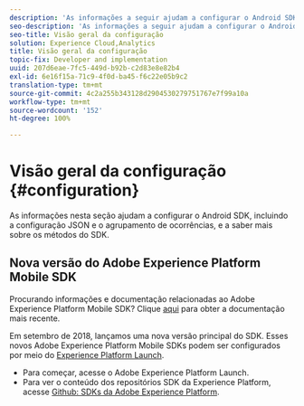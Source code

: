 ```yaml
---
description: 'As informações a seguir ajudam a configurar o Android SDK, incluindo a configuração JSON, o agrupamento de ocorrências e os métodos do SDK '
seo-description: 'As informações a seguir ajudam a configurar o Android SDK, incluindo a configuração JSON, o agrupamento de ocorrências e os métodos do SDK '
seo-title: Visão geral da configuração
solution: Experience Cloud,Analytics
title: Visão geral da configuração
topic-fix: Developer and implementation
uuid: 207d6eae-7fc5-449d-b92b-c2d83e8e82b4
exl-id: 6e16f15a-71c9-4f0d-ba45-f6c22e05b9c2
translation-type: tm+mt
source-git-commit: 4c2a255b343128d2904530279751767e7f99a10a
workflow-type: tm+mt
source-wordcount: '152'
ht-degree: 100%

---
```


# Visão geral da configuração {#configuration}

As informações nesta seção ajudam a configurar o Android SDK, incluindo a configuração JSON e o agrupamento de ocorrências, e a saber mais sobre os métodos do SDK.

## Nova versão do Adobe Experience Platform Mobile SDK

Procurando informações e documentação relacionadas ao Adobe Experience Platform Mobile SDK? Clique [aqui](https://aep-sdks.gitbook.io/docs/) para obter a documentação mais recente.

Em setembro de 2018, lançamos uma nova versão principal do SDK. Esses novos Adobe Experience Platform Mobile SDKs podem ser configurados por meio do [Experience Platform Launch](https://www.adobe.com/br/experience-platform/launch.html).

* Para começar, acesse o Adobe Experience Platform Launch.
* Para ver o conteúdo dos repositórios SDK da Experience Platform, acesse [Github: SDKs da Adobe Experience Platform](https://github.com/Adobe-Marketing-Cloud/acp-sdks).
